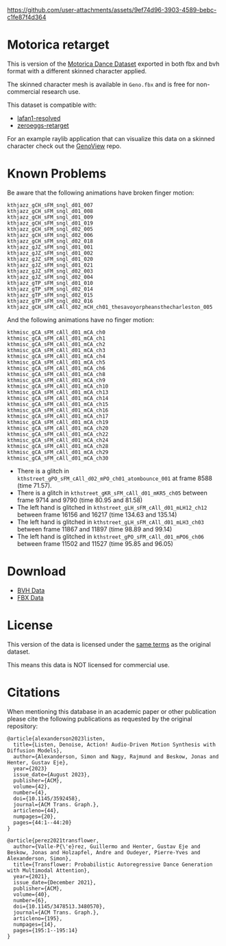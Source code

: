 


https://github.com/user-attachments/assets/9ef74d96-3903-4589-bebc-c1fe87f4d364


Motorica retarget
=================

This is version of the [Motorica Dance Dataset](https://github.com/simonalexanderson/MotoricaDanceDataset) exported in both fbx and bvh format with a different skinned character applied.

The skinned character mesh is available in `Geno.fbx` and is free for non-commercial research use.

This dataset is compatible with:

* [lafan1-resolved](https://github.com/orangeduck/lafan1-resolved)
* [zeroeggs-retarget](https://github.com/orangeduck/zeroeggs-retarget)

For an example raylib application that can visualize this data on a skinned character check out the [GenoView](https://github.com/orangeduck/GenoView) repo.

Known Problems
==============

Be aware that the following animations have broken finger motion:

```
kthjazz_gCH_sFM_sngl_d01_007
kthjazz_gCH_sFM_sngl_d01_008
kthjazz_gCH_sFM_sngl_d01_009
kthjazz_gCH_sFM_sngl_d01_019
kthjazz_gCH_sFM_sngl_d02_005
kthjazz_gCH_sFM_sngl_d02_006
kthjazz_gCH_sFM_sngl_d02_018
kthjazz_gJZ_sFM_sngl_d01_001
kthjazz_gJZ_sFM_sngl_d01_002
kthjazz_gJZ_sFM_sngl_d01_020
kthjazz_gJZ_sFM_sngl_d01_021
kthjazz_gJZ_sFM_sngl_d02_003
kthjazz_gJZ_sFM_sngl_d02_004
kthjazz_gTP_sFM_sngl_d01_010
kthjazz_gTP_sFM_sngl_d02_014
kthjazz_gTP_sFM_sngl_d02_015
kthjazz_gTP_sFM_sngl_d02_016
kthjazz_gCH_sFM_cAll_d02_mCH_ch01_thesavoyorpheansthecharleston_005
```

And the following animations have no finger motion:

```
kthmisc_gCA_sFM_cAll_d01_mCA_ch0
kthmisc_gCA_sFM_cAll_d01_mCA_ch1
kthmisc_gCA_sFM_cAll_d01_mCA_ch2
kthmisc_gCA_sFM_cAll_d01_mCA_ch3
kthmisc_gCA_sFM_cAll_d01_mCA_ch4
kthmisc_gCA_sFM_cAll_d01_mCA_ch5
kthmisc_gCA_sFM_cAll_d01_mCA_ch6
kthmisc_gCA_sFM_cAll_d01_mCA_ch8
kthmisc_gCA_sFM_cAll_d01_mCA_ch9
kthmisc_gCA_sFM_cAll_d01_mCA_ch10
kthmisc_gCA_sFM_cAll_d01_mCA_ch13
kthmisc_gCA_sFM_cAll_d01_mCA_ch14
kthmisc_gCA_sFM_cAll_d01_mCA_ch15
kthmisc_gCA_sFM_cAll_d01_mCA_ch16
kthmisc_gCA_sFM_cAll_d01_mCA_ch17
kthmisc_gCA_sFM_cAll_d01_mCA_ch19
kthmisc_gCA_sFM_cAll_d01_mCA_ch20
kthmisc_gCA_sFM_cAll_d01_mCA_ch22
kthmisc_gCA_sFM_cAll_d01_mCA_ch24
kthmisc_gCA_sFM_cAll_d01_mCA_ch28
kthmisc_gCA_sFM_cAll_d01_mCA_ch29
kthmisc_gCA_sFM_cAll_d01_mCA_ch30
```

* There is a glitch in `kthstreet_gPO_sFM_cAll_d02_mPO_ch01_atombounce_001` at frame 8588 (time 71.57).
* There is a glitch in `kthstreet_gKR_sFM_cAll_d01_mKR5_ch05` between frame 9714 and 9790 (time 80.95 and 81.58)
* The left hand is glitched in `kthstreet_gLH_sFM_cAll_d01_mLH12_ch12` between frame 16156 and 16217 (time 134.63 and 135.14)
* The left hand is glitched in `kthstreet_gLH_sFM_cAll_d01_mLH3_ch03` between frame 11867 and 11897 (time 98.89 and 99.14)
* The left hand is glitched in `kthstreet_gPO_sFM_cAll_d01_mPO6_ch06` between frame 11502 and 11527 (time 95.85 and 96.05)

Download
========

* [BVH Data](https://theorangeduck.com/media/uploads/Geno/motorica-retarget/bvh.zip)
* [FBX Data](https://theorangeduck.com/media/uploads/Geno/motorica-retarget/fbx.zip)

License
=======

This version of the data is licensed under the [same terms](https://github.com/simonalexanderson/MotoricaDanceDataset/blob/main/LICENSE.txt) as the original dataset.

This means this data is NOT licensed for commercial use.


Citations
=========

When mentioning this database in an academic paper or other publication please cite the following publications as requested by the original repository:

```
@article{alexanderson2023listen,
  title={Listen, Denoise, Action! Audio-Driven Motion Synthesis with Diffusion Models},
  author={Alexanderson, Simon and Nagy, Rajmund and Beskow, Jonas and Henter, Gustav Eje},
  year={2023}
  issue_date={August 2023},
  publisher={ACM},
  volume={42},
  number={4},
  doi={10.1145/3592458},
  journal={ACM Trans. Graph.},
  articleno={44},
  numpages={20},
  pages={44:1--44:20}
}

@article{perez2021transflower,
  author={Valle-P{\'e}rez, Guillermo and Henter, Gustav Eje and Beskow, Jonas and Holzapfel, Andre and Oudeyer, Pierre-Yves and Alexanderson, Simon},
  title={Transflower: Probabilistic Autoregressive Dance Generation with Multimodal Attention},
  year={2021},
  issue_date={December 2021},
  publisher={ACM},
  volume={40},
  number={6},
  doi={10.1145/3478513.3480570},
  journal={ACM Trans. Graph.},
  articleno={195},
  numpages={14},
  pages={195:1--195:14}
}
```
